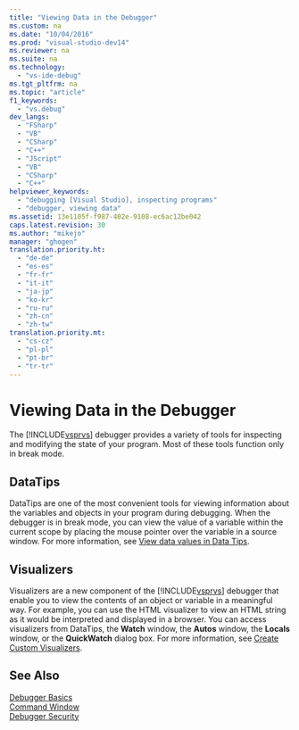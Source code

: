 ```yaml
---
title: "Viewing Data in the Debugger"
ms.custom: na
ms.date: "10/04/2016"
ms.prod: "visual-studio-dev14"
ms.reviewer: na
ms.suite: na
ms.technology: 
  - "vs-ide-debug"
ms.tgt_pltfrm: na
ms.topic: "article"
f1_keywords: 
  - "vs.debug"
dev_langs: 
  - "FSharp"
  - "VB"
  - "CSharp"
  - "C++"
  - "JScript"
  - "VB"
  - "CSharp"
  - "C++"
helpviewer_keywords: 
  - "debugging [Visual Studio], inspecting programs"
  - "debugger, viewing data"
ms.assetid: 13e1105f-f987-402e-9108-ec6ac12be042
caps.latest.revision: 30
ms.author: "mikejo"
manager: "ghogen"
translation.priority.ht: 
  - "de-de"
  - "es-es"
  - "fr-fr"
  - "it-it"
  - "ja-jp"
  - "ko-kr"
  - "ru-ru"
  - "zh-cn"
  - "zh-tw"
translation.priority.mt: 
  - "cs-cz"
  - "pl-pl"
  - "pt-br"
  - "tr-tr"
---
```

# Viewing Data in the Debugger
The [!INCLUDE[vsprvs](../codequality/includes/vsprvs_md.md)] debugger provides a variety of tools for inspecting and modifying the state of your program. Most of these tools function only in break mode.  
  
## DataTips  
 DataTips are one of the most convenient tools for viewing information about the variables and objects in your program during debugging. When the debugger is in break mode, you can view the value of a variable within the current scope by placing the mouse pointer over the variable in a source window. For more information, see [View data values in Data Tips](../debugger/view-data-values-in-data-tips--in-the-code-editor.md).  
  
## Visualizers  
 Visualizers are a new component of the [!INCLUDE[vsprvs](../codequality/includes/vsprvs_md.md)] debugger that enable you to view the contents of an object or variable in a meaningful way. For example, you can use the HTML visualizer to view an HTML string as it would be interpreted and displayed in a browser. You can access visualizers from DataTips, the **Watch** window, the **Autos** window, the **Locals** window, or the **QuickWatch** dialog box. For more information, see [Create Custom Visualizers](../debugger/create-custom-visualizers-of-data.md).  
  
## See Also  
 [Debugger Basics](../debugger/debugger-basics.md)   
 [Command Window](../reference/command-window.md)   
 [Debugger Security](../debugger/debugger-security.md)